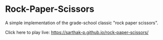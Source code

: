 # Rock-Paper-Scissors
A simple implementation of the grade-school classic "rock paper scissors".

Click here to play live: https://sarthak-p.github.io/rock-paper-scissors/
